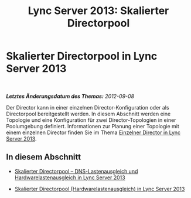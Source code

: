 ﻿---
title: 'Lync Server 2013: Skalierter Directorpool'
TOCTitle: Skalierter Directorpool
ms:assetid: 47a293ce-c964-4685-a9ec-2868dc1f2bc8
ms:mtpsurl: https://technet.microsoft.com/de-de/library/JJ204864(v=OCS.15)
ms:contentKeyID: 49293878
ms.date: 05/19/2016
mtps_version: v=OCS.15
ms.translationtype: HT
---

# Skalierter Directorpool in Lync Server 2013

 

_**Letztes Änderungsdatum des Themas:** 2012-09-08_

Der Director kann in einer einzelnen Director-Konfiguration oder als Directorpool bereitgestellt werden. In diesem Abschnitt werden eine Topologie und eine Konfiguration für zwei Director-Topologien in einer Poolumgebung definiert. Informationen zur Planung einer Topologie mit einem einzelnen Director finden Sie im Thema [Einzelner Director in Lync Server 2013](lync-server-2013-single-director.md).

## In diesem Abschnitt

  - [Skalierter Directorpool – DNS-Lastenausgleich und Hardwarelastenausgleich in Lync Server 2013](lync-server-2013-scaled-director-pool-dns-load-balancing-and-hardware-load-balancer.md)

  - [Skalierter Directorpool (Hardwarelastenausgleich) in Lync Server 2013](lync-server-2013-scaled-director-pool-hardware-load-balancer.md)

